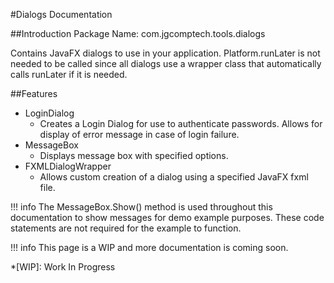 #Dialogs Documentation

##Introduction
Package Name: com.jgcomptech.tools.dialogs

Contains JavaFX dialogs to use in your application.
Platform.runLater is not needed to be called since all dialogs use a
wrapper class that automatically calls runLater if it is needed.

##Features
- LoginDialog
    * Creates a Login Dialog for use to authenticate passwords.
    Allows for display of error message in case of login failure.
- MessageBox
    * Displays message box with specified options.
- FXMLDialogWrapper
    * Allows custom creation of a dialog using a specified JavaFX
    fxml file.

!!! info
     The MessageBox.Show() method is used throughout this documentation to show messages
     for demo example purposes. These code statements are not required for the example
     to function.
     
!!! info
    This page is a WIP and more documentation is coming soon.
    
*[WIP]: Work In Progress